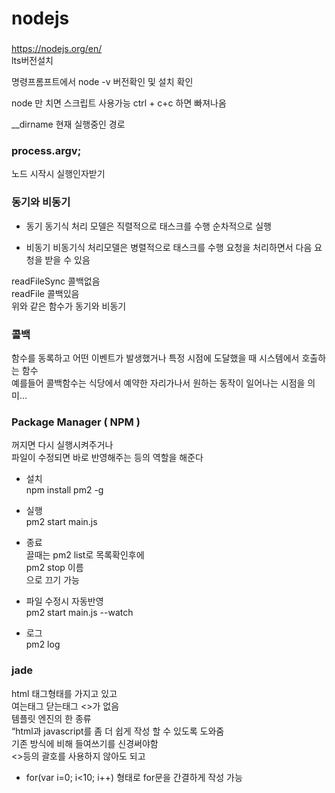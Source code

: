 # nodejs

### 
https://nodejs.org/en/  
lts버전설치  

명령프롬프트에서
node -v 
버전확인 및 설치 확인

node 만 치면 스크립트 사용가능
ctrl + c+c 하면 빠져나옴

__dirname  현재 실행중인 경로



### process.argv;
노드 시작시 실행인자받기  



### 동기와 비동기
* 동기
동기식 처리 모델은 직렬적으로 태스크를 수행
순차적으로 실행  

* 비동기
비동기식 처리모델은 병렬적으로 태스크를 수행
요청을 처리하면서 다음 요청을 받을 수 있음  

readFileSync 콜백없음  
readFile 콜백있음  
위와 같은 함수가 동기와 비동기  

### 콜백
함수를 동록하고 어떤 이벤트가 발생했거나 특정 시점에 도달했을 때 시스템에서 호출하는 함수  
예를들어 콜백함수는 식당에서 예약한 자리가나서 원하는 동작이 일어나는 시점을 의미...   

### Package Manager ( NPM )
꺼지면 다시 실행시켜주거나  
파일이 수정되면 바로 반영해주는 등의 역할을 해준다  

* 설치  
npm install pm2 -g  
* 실행  
pm2 start main.js  
* 종료  
끌때는 pm2 list로 목록확인후에  
pm2 stop 이름  
으로 끄기 가능  
  
* 파일 수정시 자동반영   
pm2 start main.js --watch  

* 로그  
pm2 log  


### jade
html 태그형태를 가지고 있고  
여는태그 닫는태그 <>가 없음  
템플릿 엔진의 한 종류    
“html과 javascript를 좀 더 쉽게 작성 할 수 있도록 도와줌  
기존 방식에 비해 들여쓰기를 신경써야함    
<>등의 괄호를 사용하지 않아도 되고    
- for(var i=0; i<10; i++) 형태로 for문을 간결하게 작성 가능  

